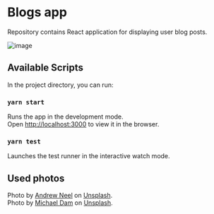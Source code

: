 # Blogs app

Repository contains React application for displaying user blog posts.

![image](https://github.com/mwrz/blogs/assets/18627402/30963683-d68a-4a4a-8de6-440d98e2938e)


## Available Scripts

In the project directory, you can run:

### `yarn start`

Runs the app in the development mode.\
Open [http://localhost:3000](http://localhost:3000) to view it in the browser.

### `yarn test`

Launches the test runner in the interactive watch mode.

## Used photos
Photo by [Andrew Neel](https://unsplash.com/@andrewtneel?utm_content=creditCopyText&utm_medium=referral&utm_source=unsplash) on [Unsplash](https://unsplash.com/photos/macbook-pro-white-ceramic-mugand-black-smartphone-on-table-cckf4TsHAuw?utm_content=creditCopyText&utm_medium=referral&utm_source=unsplash). \
Photo by [Michael Dam](https://unsplash.com/@michaeldam?utm_content=creditCopyText&utm_medium=referral&utm_source=unsplash) on [Unsplash](https://unsplash.com/photos/closeup-photography-of-woman-smiling-mEZ3PoFGs_k?utm_content=creditCopyText&utm_medium=referral&utm_source=unsplash).

